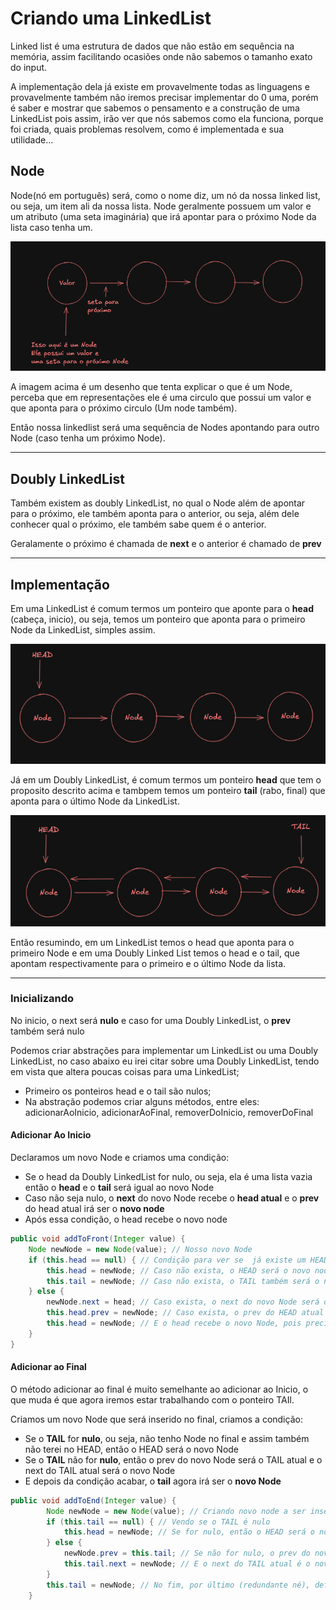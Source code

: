 # Criando uma LinkedList

Linked list é uma estrutura de dados que não estão em sequência na memória, assim facilitando ocasiões onde não sabemos
o tamanho exato do input.

A implementação dela já existe em provavelmente todas as linguagens e provavelmente também não iremos precisar implementar
do 0 uma, porém é saber e mostrar que sabemos o pensamento e a construção de uma LinkedList pois assim, irão ver que nós
sabemos como ela funciona, porque foi criada, quais problemas resolvem, como é implementada e sua utilidade...

## Node
Node(nó em português) será, como o nome diz, um nó da nossa linked list, ou seja, um item ali da nossa lista.
Node geralmente possuem um valor e um atributo (uma seta imaginária) que irá apontar para o próximo Node da lista caso 
tenha um.

![img.png](img.png)

A imagem acima é um desenho que tenta explicar o que é um Node, perceba que em representações ele é uma circulo que
possui um valor e que aponta para o próximo circulo (Um node também).

Então nossa linkedlist será uma sequência de Nodes apontando para outro Node (caso tenha um próximo Node).

---

## Doubly LinkedList
Também existem as doubly LinkedList, no qual o Node além de apontar para o próximo, ele também aponta para o anterior,
ou seja, além dele conhecer qual o próximo, ele também sabe quem é o anterior.

Geralamente o próximo é chamada de **next** e o anterior é chamado de **prev**

---

## Implementação

Em uma LinkedList é comum termos um ponteiro que aponte para o **head** (cabeça, inicio), ou seja, temos um ponteiro
que aponta para o primeiro Node da LinkedList, simples assim.

![img_1.png](img_1.png)

Já em um Doubly LinkedList, é comum termos um ponteiro **head** que tem o proposito descrito acima e tambpem temos um
ponteiro **tail** (rabo, final) que aponta para o último Node da LinkedList.

![img_2.png](img_2.png)

Então resumindo, em um LinkedList temos o head que aponta para o primeiro Node e em uma Doubly Linked List temos o head
e o tail, que apontam respectivamente para o primeiro e o último Node da lista.

--- 

### Inicializando
No inicio, o next será **nulo** e caso for uma Doubly LinkedList, o **prev** também será nulo

Podemos criar abstrações para implementar um LinkedList ou uma Doubly LinkedList, no caso abaixo eu irei citar sobre
uma Doubly LinkedList, tendo em vista que altera poucas coisas para uma LinkedList;

- Primeiro os ponteiros head e o tail são nulos;
- Na abstração podemos criar alguns métodos, entre eles: adicionarAoInicio, adicionarAoFinal, removerDoInicio, removerDoFinal

#### Adicionar Ao Inicio

Declaramos um novo Node e criamos uma condição:

- Se o head da Doubly LinkedList for nulo, ou seja, ela é uma lista vazia então o **head** e o **tail** será igual 
ao novo Node
- Caso não seja nulo, o **next** do novo Node recebe o **head atual** e o **prev** do head atual irá ser o **novo node**
- Após essa condição, o head recebe o novo node

```java []
public void addToFront(Integer value) {
    Node newNode = new Node(value); // Nosso novo Node
    if (this.head == null) { // Condição para ver se  já existe um HEAD na Lista
        this.head = newNode; // Caso não exista, o HEAD será o novo node
        this.tail = newNode; // Caso não exista, o TAIL também será o novo node
    } else {
        newNode.next = head; // Caso exista, o next do novo Node será o HEAD atual
        this.head.prev = newNode; // Caso exista, o prev do HEAD atual será o novo Node
        this.head = newNode; // E o head recebe o novo Node, pois precisamos apontar o HEAD para esse novo Node do inicio
    }
}
```

#### Adicionar ao Final

O método adicionar ao final é muito semelhante ao adicionar ao Inicio, o que muda é que agora iremos estar trabalhando
com o ponteiro TAIl.

Criamos um novo Node que será inserido no final, criamos a condição:
- Se o **TAIL** for **nulo**, ou seja, não tenho Node no final e assim também não terei no HEAD, então o HEAD será o novo Node
- Se o **TAIL** não for **nulo**, então o prev do novo Node será o TAIL atual e o next do TAIL atual será o novo Node
- E depois da condição acabar, o **tail** agora irá ser o **novo Node**

````java
public void addToEnd(Integer value) {
        Node newNode = new Node(value); // Criando novo node a ser inserido no final
        if (this.tail == null) { // Vendo se o TAIL é nulo
            this.head = newNode; // Se for nulo, então o HEAD será o novo Node
        } else { 
            newNode.prev = this.tail; // Se não for nulo, o prev do novo Node é o TAIL atual
            this.tail.next = newNode; // E o next do TAIL atual é o novo node
        }
        this.tail = newNode; // No fim, por último (redundante né), definimos agora que o TAIL será o novo Node criado
    }
````





